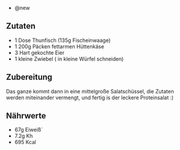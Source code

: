 - @new

## Zutaten
- 1 Dose Thunfisch (135g Fischeinwaage)
- 1 200g Päcken fettarmen Hüttenkäse
- 3 Hart gekochte Eier
- 1 kleine Zwiebel ( in kleine Würfel schneiden)

## Zubereitung
Das ganze kommt dann in eine mittelgroße Salatschüssel, die Zutaten werden miteinander vermengt, und fertig is der leckere Proteinsalat :)


## Nährwerte
- 67g Eiweiß´
- 7.2g Kh
- 695 Kcal

